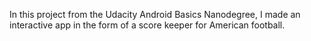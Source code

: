 In this project from the Udacity Android Basics Nanodegree, I made an interactive app in the form of a score keeper for American football.

